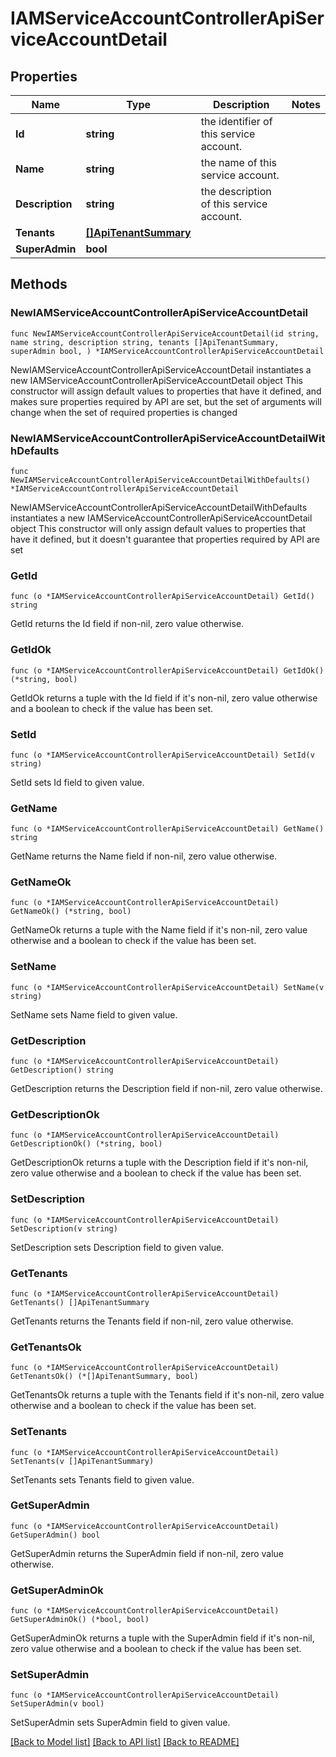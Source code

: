 # IAMServiceAccountControllerApiServiceAccountDetail

## Properties

Name | Type | Description | Notes
------------ | ------------- | ------------- | -------------
**Id** | **string** | the identifier of this service account. | 
**Name** | **string** | the name of this service account. | 
**Description** | **string** | the description of this service account. | 
**Tenants** | [**[]ApiTenantSummary**](ApiTenantSummary.md) |  | 
**SuperAdmin** | **bool** |  | 

## Methods

### NewIAMServiceAccountControllerApiServiceAccountDetail

`func NewIAMServiceAccountControllerApiServiceAccountDetail(id string, name string, description string, tenants []ApiTenantSummary, superAdmin bool, ) *IAMServiceAccountControllerApiServiceAccountDetail`

NewIAMServiceAccountControllerApiServiceAccountDetail instantiates a new IAMServiceAccountControllerApiServiceAccountDetail object
This constructor will assign default values to properties that have it defined,
and makes sure properties required by API are set, but the set of arguments
will change when the set of required properties is changed

### NewIAMServiceAccountControllerApiServiceAccountDetailWithDefaults

`func NewIAMServiceAccountControllerApiServiceAccountDetailWithDefaults() *IAMServiceAccountControllerApiServiceAccountDetail`

NewIAMServiceAccountControllerApiServiceAccountDetailWithDefaults instantiates a new IAMServiceAccountControllerApiServiceAccountDetail object
This constructor will only assign default values to properties that have it defined,
but it doesn't guarantee that properties required by API are set

### GetId

`func (o *IAMServiceAccountControllerApiServiceAccountDetail) GetId() string`

GetId returns the Id field if non-nil, zero value otherwise.

### GetIdOk

`func (o *IAMServiceAccountControllerApiServiceAccountDetail) GetIdOk() (*string, bool)`

GetIdOk returns a tuple with the Id field if it's non-nil, zero value otherwise
and a boolean to check if the value has been set.

### SetId

`func (o *IAMServiceAccountControllerApiServiceAccountDetail) SetId(v string)`

SetId sets Id field to given value.


### GetName

`func (o *IAMServiceAccountControllerApiServiceAccountDetail) GetName() string`

GetName returns the Name field if non-nil, zero value otherwise.

### GetNameOk

`func (o *IAMServiceAccountControllerApiServiceAccountDetail) GetNameOk() (*string, bool)`

GetNameOk returns a tuple with the Name field if it's non-nil, zero value otherwise
and a boolean to check if the value has been set.

### SetName

`func (o *IAMServiceAccountControllerApiServiceAccountDetail) SetName(v string)`

SetName sets Name field to given value.


### GetDescription

`func (o *IAMServiceAccountControllerApiServiceAccountDetail) GetDescription() string`

GetDescription returns the Description field if non-nil, zero value otherwise.

### GetDescriptionOk

`func (o *IAMServiceAccountControllerApiServiceAccountDetail) GetDescriptionOk() (*string, bool)`

GetDescriptionOk returns a tuple with the Description field if it's non-nil, zero value otherwise
and a boolean to check if the value has been set.

### SetDescription

`func (o *IAMServiceAccountControllerApiServiceAccountDetail) SetDescription(v string)`

SetDescription sets Description field to given value.


### GetTenants

`func (o *IAMServiceAccountControllerApiServiceAccountDetail) GetTenants() []ApiTenantSummary`

GetTenants returns the Tenants field if non-nil, zero value otherwise.

### GetTenantsOk

`func (o *IAMServiceAccountControllerApiServiceAccountDetail) GetTenantsOk() (*[]ApiTenantSummary, bool)`

GetTenantsOk returns a tuple with the Tenants field if it's non-nil, zero value otherwise
and a boolean to check if the value has been set.

### SetTenants

`func (o *IAMServiceAccountControllerApiServiceAccountDetail) SetTenants(v []ApiTenantSummary)`

SetTenants sets Tenants field to given value.


### GetSuperAdmin

`func (o *IAMServiceAccountControllerApiServiceAccountDetail) GetSuperAdmin() bool`

GetSuperAdmin returns the SuperAdmin field if non-nil, zero value otherwise.

### GetSuperAdminOk

`func (o *IAMServiceAccountControllerApiServiceAccountDetail) GetSuperAdminOk() (*bool, bool)`

GetSuperAdminOk returns a tuple with the SuperAdmin field if it's non-nil, zero value otherwise
and a boolean to check if the value has been set.

### SetSuperAdmin

`func (o *IAMServiceAccountControllerApiServiceAccountDetail) SetSuperAdmin(v bool)`

SetSuperAdmin sets SuperAdmin field to given value.



[[Back to Model list]](../README.md#documentation-for-models) [[Back to API list]](../README.md#documentation-for-api-endpoints) [[Back to README]](../README.md)


